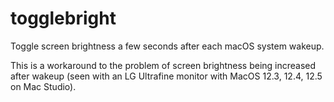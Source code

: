 # togglebright
Toggle screen brightness a few seconds after each macOS system wakeup.

This is a workaround to the problem of screen brightness being increased after wakeup 
(seen with an LG Ultrafine monitor with MacOS 12.3, 12.4, 12.5 on Mac Studio).
